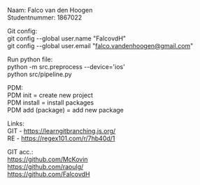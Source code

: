 Naam:           Falco van den Hoogen<br>
Studentnummer:  1867022<br>

Git config:<br>
git config --global user.name "FalcovdH" <br>
git config --global user.email "falco.vandenhoogen@gmail.com"<br>

Run python file:<br>
python -m src.preprocess --device='ios' <br>
python src/pipeline.py<br>

PDM:<br>
PDM init = create new project <br>
PDM install = install packages <br>
PDM add (package) = add new package<br>

Links:<br>
GIT - https://learngitbranching.js.org/<br>
RE - https://regex101.com/r/7hb40d/1<br>

GIT acc.:<br>
https://github.com/McKovin<br>
https://github.com/raoulg/<br>
https://github.com/FalcovdH<br>

